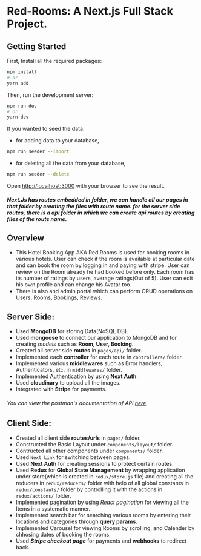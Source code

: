# Red-Rooms: A Next.js Full Stack Project.

## Getting Started
First, Install all the required packages:

```bash
npm install
# or
yarn add
```

Then, run the development server:

```bash
npm run dev
# or
yarn dev
```

If you wanted to seed the data:

- for adding data to your database,
```bash
npm run seeder --import
```
 - for deleting all the data from your database,
```bash
npm run seeder --delete
```

Open [http://localhost:3000](http://localhost:3000) with your browser to see the result.

##### Next.Js has routes embedded in folder, we can handle all our pages in that folder by creating the files with route name. for the server side routes, there is a api folder in which we can create api routes by creating files of the route name.

## Overview

- This Hotel Booking App AKA Red Rooms is used for booking rooms in various hotels. User can check if the room is available at particular date and can book the room by logging in and paying with stripe. User can review on the Room already he had booked before only. Each room has its number of ratings by users, average ratings(Out of 5). User can edit his own profile and can change his Avatar too.
- There is also and admin portal which can perform CRUD operations on Users, Rooms, Bookings, Reviews.

## Server Side:
- Used **MongoDB** for storing Data(NoSQL DB).
- Used **mongoose** to connect our application to MongoDB and for creating *models* such as **Room, User, Booking**.
- Created all server side **routes** in `pages/api/` folder.
- Implemented each **controller** for each route in `controllers/` folder.
- Implemented various **middlewares** such as Error handlers, Authenticators, etc. in `middlewares/` folder.
- Implemented Authentication by using **Next Auth**.
- Used **cloudinary** to upload all the images.
- Integrated with **Stripe** for payments.

###### You can view the postman's documentation of API [here](https://documenter.getpostman.com/view/21503860/2s8Z73yApo).

## Client Side:
- Created all client side **routes/urls** in `pages/` folder.
- Constructed the Basic Layout under `components/layout/` folder.
- Contructed all other components under `components/` folder.
- Used `Next Link` for switching between pages.
- Used **Next Auth** for creating sessions to protect certain routes.
- Used **Redux** for **Global State Management** by wrapping application under store(which is created in `redux/store.js` file) and creating all the reducers in `redux/reducers/` folder with help of all global constants in `redux/constants/` folder by controlling it with the actions in `redux/actions/` folder.
- Implemented pagination by using *React pagination* for viewing all the Items in a systematic manner.
- Implemented search bar for searching various rooms by entering their locations and categories through **query params**.
- Implemented Carousel for viewing Rooms by scrolling, and Calender by chhosing dates of booking the rooms.
- Used ***Stripe checkout page*** for payments and **webhooks** to redirect back.
